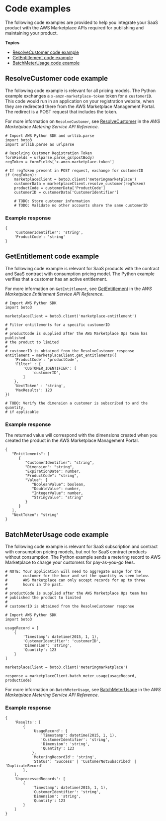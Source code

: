 # Code examples<a name="saas-code-examples"></a>

The following code examples are provided to help you integrate your SaaS product with the AWS Marketplace APIs required for publishing and maintaining your product\.

**Topics**
+ [ResolveCustomer code example](#saas-resolvecustomer-example)
+ [GetEntitlement code example](#saas-getentitlement-example)
+ [BatchMeterUsage code example](#saas-batchmeterusage-example)

## ResolveCustomer code example<a name="saas-resolvecustomer-example"></a>

The following code example is relevant for all pricing models\. The Python example exchanges a `x-amzn-marketplace-token` token for a `customerID`\. This code would run in an application on your registration website, when they are redirected there from the AWS Marketplace Management Portal\. The redirect is a POST request that includes the token\. 

For more information on `ResolveCustomer`, see [ResolveCustomer](https://docs.aws.amazon.com/marketplacemetering/latest/APIReference/API_ResolveCustomer.html) in the *AWS Marketplace Metering Service API Reference*\.

```
# Import AWS Python SDK and urllib.parse 
import boto3
import urllib.parse as urlparse 

# Resolving Customer Registration Token
formFields = urlparse.parse_qs(postBody)
regToken = formFields['x-amzn-marketplace-token']

# If regToken present in POST request, exchange for customerID
if (regToken):
    marketplaceClient = boto3.client('meteringmarketplace')
    customerData = marketplaceClient.resolve_customer(regToken)
    productCode = customerData['ProductCode']
    customerID = customerData['CustomerIdentifier']
    
    # TODO: Store customer information 
    # TODO: Validate no other accounts share the same customerID
```

### Example response<a name="saas-resolvecustomer-example-response"></a>

```
{
    'CustomerIdentifier': 'string',
    'ProductCode': 'string'
}
```

## GetEntitlement code example<a name="saas-getentitlement-example"></a>

The following code example is relevant for SaaS products with the contract and SaaS contract with consumption pricing model\. The Python example verifies that a customer has an active entitlement\.

For more information on `GetEntitlement`, see [GetEntitlement](https://docs.aws.amazon.com/marketplaceentitlement/latest/APIReference/API_GetEntitlements.html) in the *AWS Marketplace Entitlement Service API Reference*\.

```
# Import AWS Python SDK
import boto3

marketplaceClient = boto3.client('marketplace-entitlement')

# Filter entitlements for a specific customerID
#
# productCode is supplied after the AWS Marketplace Ops team has published 
# the product to limited
# 
# customerID is obtained from the ResolveCustomer response
entitlement = marketplaceClient.get_entitlements({
    'ProductCode': 'productCode',
    'Filter' : {
        'CUSTOMER_IDENTIFIER': [
            'customerID',
        ]
    },
    'NextToken' : 'string',
    'MaxResults': 123
})

# TODO: Verify the dimension a customer is subscribed to and the quantity, 
# if applicable
```

### Example response<a name="saas-getentitlement-example-response"></a>

The returned value will correspond with the dimensions created when you created the product in the AWS Marketplace Management Portal\.

```
{
   "Entitlements": [ 
      { 
         "CustomerIdentifier": "string",
         "Dimension": "string",
         "ExpirationDate": number,
         "ProductCode": "string",
         "Value": { 
            "BooleanValue": boolean,
            "DoubleValue": number,
            "IntegerValue": number,
            "StringValue": "string"
         }
      }
   ],
   "NextToken": "string"
}
```

## BatchMeterUsage code example<a name="saas-batchmeterusage-example"></a>

The following code example is relevant for SaaS subscription and contract with consumption pricing models, but not for SaaS contract products without consumption\. The Python example sends a metering record to AWS Marketplace to charge your customers for pay\-as\-you\-go fees\.

```
# NOTE: Your application will need to aggregate usage for the 
#       customer for the hour and set the quantity as seen below. 
#       AWS Marketplace can only accept records for up to three 
#       hours in the past. 
#
# productCode is supplied after the AWS Marketplace Ops team has 
# published the product to limited
#
# customerID is obtained from the ResolveCustomer response

# Import AWS Python SDK
import boto3

usageRecord = [
    {
        'Timestamp': datetime(2015, 1, 1),
        'CustomerIdentifier': 'customerID',
        'Dimension': 'string',
        'Quantity': 123
    }
]

marketplaceClient = boto3.client('meteringmarketplace')

response = marketplaceClient.batch_meter_usage(usageRecord, productCode)
```

For more information on `BatchMeterUsage`, see [BatchMeterUsage](https://docs.aws.amazon.com/marketplacemetering/latest/APIReference/API_BatchMeterUsage.html) in the *AWS Marketplace Metering Service API Reference*\.

### Example response<a name="saas-batchmeterusage-example-response"></a>

```
{
    'Results': [
        {
            'UsageRecord': {
                'Timestamp': datetime(2015, 1, 1),
                'CustomerIdentifier': 'string',
                'Dimension': 'string',
                'Quantity': 123
            },
            'MeteringRecordId': 'string',
            'Status': 'Success' | 'CustomerNotSubscribed' | 'DuplicateRecord'
        },
    ],
    'UnprocessedRecords': [
        {
            'Timestamp': datetime(2015, 1, 1),
            'CustomerIdentifier': 'string',
            'Dimension': 'string',
            'Quantity': 123
        }
    ]
}
```